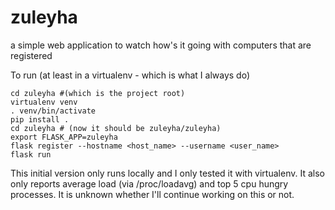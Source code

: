 # zuleyha
a simple web application to watch how's it going with computers that are registered

To run (at least in a virtualenv - which is what I always do) 

```
cd zuleyha #(which is the project root)
virtualenv venv
. venv/bin/activate
pip install .
cd zuleyha # (now it should be zuleyha/zuleyha)
export FLASK_APP=zuleyha
flask register --hostname <host_name> --username <user_name>
flask run
```

This initial version only runs locally and I only tested it with virtualenv. 
It also only reports average load (via /proc/loadavg) and top 5 cpu hungry processes.
It is unknown whether I'll continue working on this or not. 
